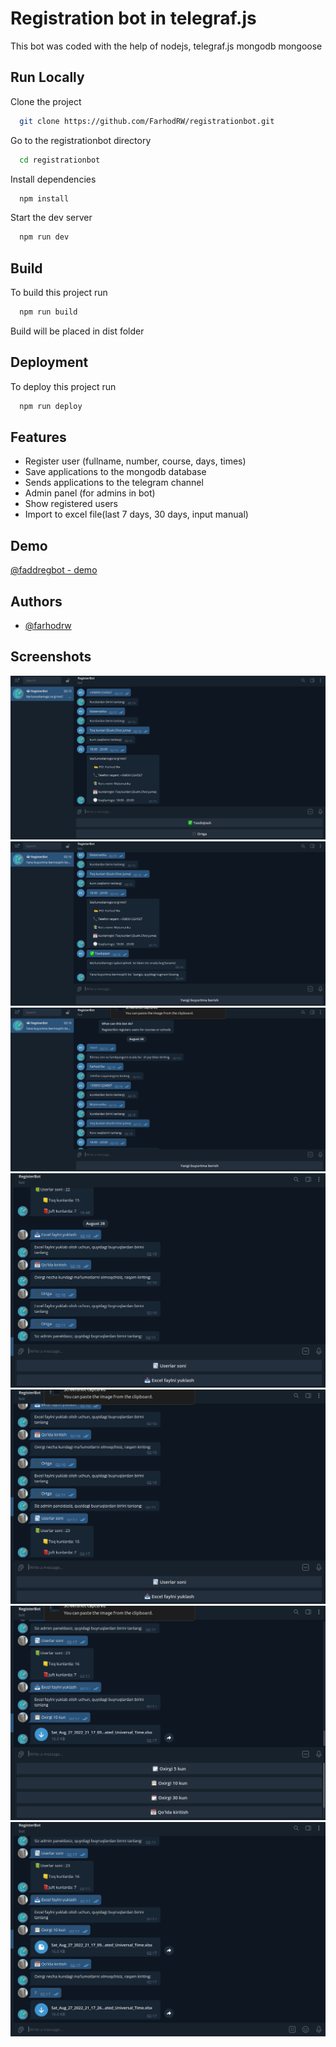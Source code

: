 
# Registration bot in telegraf.js

This bot was coded with the help of nodejs, telegraf.js mongodb mongoose


## Run Locally

Clone the project

```bash
  git clone https://github.com/FarhodRW/registrationbot.git
```

Go to the registrationbot directory

```bash
  cd registrationbot
```

Install dependencies

```bash
  npm install
```

Start the dev server

```bash
  npm run dev
```


## Build

To build this project run

```bash
  npm run build
```

Build will be placed in dist folder
## Deployment

To deploy this project run

```bash
  npm run deploy
```


## Features

- Register user (fullname, number, course, days, times)
- Save applications to the mongodb database
- Sends applications to the telegram channel
- Admin panel (for admins in bot)
- Show registered users
- Import to excel file(last 7 days, 30 days, input manual)



## Demo

[@faddregbot - demo](https://t.me/faddregbot)




## Authors

- [@farhodrw](https://www.github.com/farhodrw)

## Screenshots

![App Screenshot](/public/Screenshot%20from%202022-08-28%2002-16-18.png)
![App Screenshot](/public/Screenshot%20from%202022-08-28%2002-16-26.png)
![App Screenshot](/public/Screenshot%20from%202022-08-28%2002-16-30.png)
![App Screenshot](/public/Screenshot%20from%202022-08-28%2002-16-59.png)
![App Screenshot](/public/Screenshot%20from%202022-08-28%2002-17-03.png)
![App Screenshot](/public/Screenshot%20from%202022-08-28%2002-17-11.png)
![App Screenshot](/public/Screenshot%20from%202022-08-28%2002-17-32.png)
